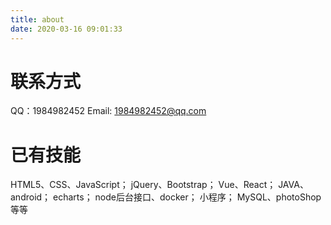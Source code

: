 ```yaml
---
title: about
date: 2020-03-16 09:01:33
---
```


# 联系方式

QQ：1984982452
Email: 1984982452@qq.com

# 已有技能

HTML5、CSS、JavaScript；
jQuery、Bootstrap；
Vue、React；
JAVA、android；
echarts；
node后台接口、docker；
小程序；
MySQL、photoShop等等
